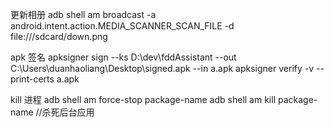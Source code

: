 更新相册
adb shell am broadcast -a android.intent.action.MEDIA_SCANNER_SCAN_FILE -d file:///sdcard/down.png

apk 签名
apksigner sign --ks D:\dev\fddAssistant --out C:\Users\duanhaoliang\Desktop\signed.apk --in a.apk
apksigner verify -v --print-certs a.apk

kill 进程
adb shell am force-stop package-name
adb shell am kill package-name  //杀死后台应用